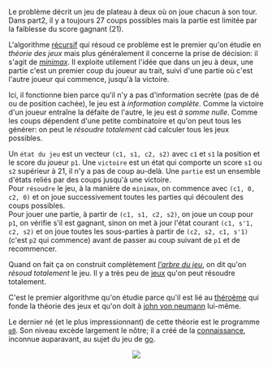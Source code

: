 Le problème décrit un jeu de plateau à deux où on joue chacun à son tour. Dans part2, il y a toujours 27 coups possibles mais la partie est limitée par la faiblesse du score gagnant (21). 

L'algorithme [récursif](https://en.wikipedia.org/wiki/Recursion_(computer_science)) qui résoud ce problème est le premier qu'on étudie en *théorie des jeux* mais plus généralement il concerne la prise de décision: il s'agit de [*minimax*](https://en.wikipedia.org/wiki/Minimax). Il exploite utilement l'idée que dans un jeu à deux, une partie c'est un premier coup du joueur au trait, suivi d'une partie où c'est l'autre joueur qui commence, jusqu'à la victoire.

Ici, il fonctionne bien parce qu'il n'y a pas d'information secrète (pas de dé ou de position cachée), le jeu est à *information complète*. Comme la victoire d'un joueur entraîne la défaite de l'autre, le jeu est *à somme nulle*. Comme les coups dépendent d'une petite combinatoire et qu'on peut tous les générer: on peut le *résoudre totalement* càd calculer tous les jeux possibles.

Un `état du jeu` est un vecteur `(c1, s1, c2, s2)` avec `c1` et `s1` la position et le score du joueur `p1`. Une `victoire` est un état qui comporte un score `s1` ou `s2` supérieur à 21, il n'y a pas de coup au-delà. Une `partie` est un ensemble d'états reliés par des coups jusqu'à une victoire.  
Pour `résoudre` le jeu, à la manière de `minimax`, on commence avec `(c1, 0, c2, 0)` et on joue successivement toutes les parties qui découlent des coups possibles.  
Pour jouer une partie, à partir de `(c1, s1, c2, s2)`, on joue un coup pour `p1`, on vérifie s'il est gagnant, sinon on met à jour l'état courant `(c1, s'1, c2, s2)` et on joue toutes les sous-parties à partir de `(c2, s2, c1, s'1)` (c'est `p2` qui commence) avant de passer au coup suivant de `p1` et de recommencer.  

Quand on fait ça on construit complètement [*l'arbre du jeu*](https://en.wikipedia.org/wiki/Game_tree), on dit qu'on *résoud totalement* le jeu. Il y a très peu de [jeux](https://en.wikipedia.org/wiki/Hex_(board_game)) qu'on peut résoudre totalement.

C'est le premier algorithme qu'on étudie parce qu'il est lié au [théroème](https://en.wikipedia.org/wiki/Minimax_theorem) qui fonde la théorie des jeux et qu'on doit à [john von neumann](https://en.wikipedia.org/wiki/John_von_Neumann) lui-même.

Le dernier né (et le plus impressionnant) de cette théorie est le programme [`α0`](https://en.wikipedia.org/wiki/AlphaZero). Son niveau excède largement le nôtre; il a créé de la [connaissance](https://deepmind.com/blog/article/alphazero-shedding-new-light-grand-games-chess-shogi-and-go), inconnue auparavant, au sujet du jeu de [go](https://en.wikipedia.org/wiki/Go_(game)).

<div style="text-align:center">
  <img src="https://www.ocf.berkeley.edu/~yosenl/extras/alphabeta/alphabeta.jpg" />
</div>
